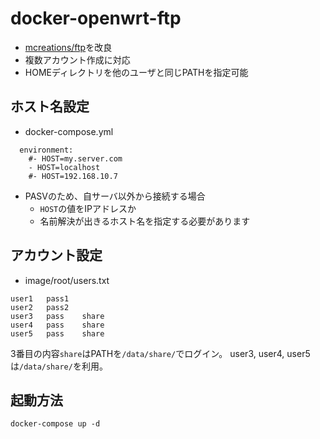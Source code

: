 # docker-openwrt-ftp

* [mcreations/ftp](https://hub.docker.com/r/mcreations/ftp/)を改良
* 複数アカウント作成に対応
* HOMEディレクトリを他のユーザと同じPATHを指定可能

## ホスト名設定

* docker-compose.yml

```
  environment:
    #- HOST=my.server.com
    - HOST=localhost
    #- HOST=192.168.10.7
```

* PASVのため、自サーバ以外から接続する場合
    * `HOST`の値をIPアドレスか
    * 名前解決が出きるホスト名を指定する必要があります

## アカウント設定

* image/root/users.txt

```
user1   pass1
user2   pass2
user3   pass    share
user4   pass    share
user5   pass    share
```

3番目の内容`share`はPATHを`/data/share/`でログイン。
user3, user4, user5は`/data/share/`を利用。

## 起動方法

```
docker-compose up -d
```

